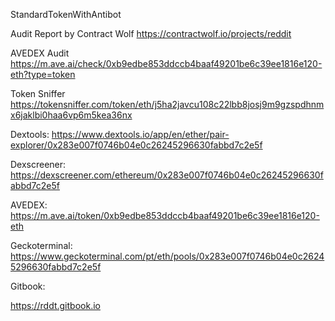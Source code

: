 StandardTokenWithAntibot

Audit Report by Contract Wolf
https://contractwolf.io/projects/reddit

AVEDEX Audit
https://m.ave.ai/check/0xb9edbe853ddccb4baaf49201be6c39ee1816e120-eth?type=token

Token Sniffer
https://tokensniffer.com/token/eth/j5ha2javcu108c22lbb8josj9m9gzspdhnmx6jaklbi0haa6vp6m5kea36nx

Dextools: 
https://www.dextools.io/app/en/ether/pair-explorer/0x283e007f0746b04e0c26245296630fabbd7c2e5f

Dexscreener:
https://dexscreener.com/ethereum/0x283e007f0746b04e0c26245296630fabbd7c2e5f

AVEDEX:
https://m.ave.ai/token/0xb9edbe853ddccb4baaf49201be6c39ee1816e120-eth

Geckoterminal:
https://www.geckoterminal.com/pt/eth/pools/0x283e007f0746b04e0c26245296630fabbd7c2e5f

Gitbook:

https://rddt.gitbook.io
